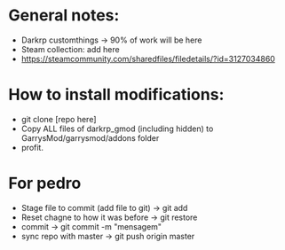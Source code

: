 # General notes: 
- Darkrp customthings -> 90% of work will be here
- Steam collection: add here
- https://steamcommunity.com/sharedfiles/filedetails/?id=3127034860

# How to install modifications:
- git clone [repo here]
- Copy ALL files of darkrp_gmod (including hidden) to GarrysMod/garrysmod/addons folder
- profit.

# For pedro
- Stage file to commit (add file to git) -> git add
- Reset chagne to how it was before -> git restore
- commit -> git commit -m "mensagem"
- sync repo with master -> git push origin master 
